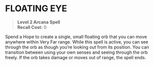 ﻿# FLOATING EYE

> **Level 2 Arcana Spell**  
> **Recall Cost:** 0

Spend a Hope to create a single, small floating orb that you can move anywhere within Very Far range. While this spell is active, you can see through the orb as though you’re looking out from its position. You can transition between using your own senses and seeing through the orb freely. If the orb takes damage or moves out of range, the spell ends.
